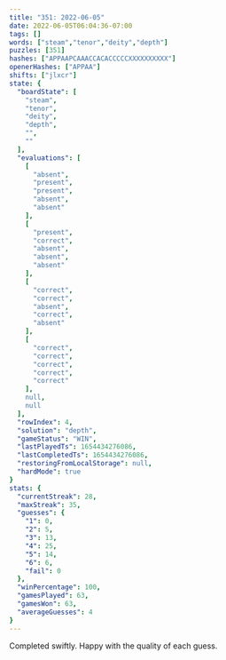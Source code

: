 ```yaml
---
title: "351: 2022-06-05"
date: 2022-06-05T06:04:36-07:00
tags: []
words: ["steam","tenor","deity","depth"]
puzzles: [351]
hashes: ["APPAAPCAAACCACACCCCCXXXXXXXXXX"]
openerHashes: ["APPAA"]
shifts: ["jlxcr"]
state: {
  "boardState": [
    "steam",
    "tenor",
    "deity",
    "depth",
    "",
    ""
  ],
  "evaluations": [
    [
      "absent",
      "present",
      "present",
      "absent",
      "absent"
    ],
    [
      "present",
      "correct",
      "absent",
      "absent",
      "absent"
    ],
    [
      "correct",
      "correct",
      "absent",
      "correct",
      "absent"
    ],
    [
      "correct",
      "correct",
      "correct",
      "correct",
      "correct"
    ],
    null,
    null
  ],
  "rowIndex": 4,
  "solution": "depth",
  "gameStatus": "WIN",
  "lastPlayedTs": 1654434276086,
  "lastCompletedTs": 1654434276086,
  "restoringFromLocalStorage": null,
  "hardMode": true
}
stats: {
  "currentStreak": 28,
  "maxStreak": 35,
  "guesses": {
    "1": 0,
    "2": 5,
    "3": 13,
    "4": 25,
    "5": 14,
    "6": 6,
    "fail": 0
  },
  "winPercentage": 100,
  "gamesPlayed": 63,
  "gamesWon": 63,
  "averageGuesses": 4
}
---
```


<!-- more -->
Completed swiftly. Happy with the quality of each guess. 
